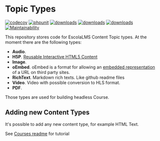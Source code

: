 # Topic Types

[![codecov](https://codecov.io/gh/EscolaLMS/topic-types/branch/main/graph/badge.svg?token=NRAN4R8AGZ)](https://codecov.io/gh/EscolaLMS/topic-types)
[![phpunit](https://github.com/EscolaLMS/topic-types/actions/workflows/test.yml/badge.svg)](https://github.com/EscolaLMS/topic-types/actions/workflows/test.yml)
[![downloads](https://img.shields.io/packagist/dt/escolalms/topic-types)](https://packagist.org/packages/escolalms/topic-types)
[![downloads](https://img.shields.io/packagist/v/escolalms/topic-types)](https://packagist.org/packages/escolalms/topic-types)
[![downloads](https://img.shields.io/packagist/l/escolalms/topic-types)](https://packagist.org/packages/escolalms/topic-types)
[![Maintainability](https://api.codeclimate.com/v1/badges/0c9e2593fb30e2048f95/maintainability)](https://codeclimate.com/github/EscolaLMS/topic-types/maintainability)

This repository stores code for EscolaLMS Content Topic types. At the moment there are the following types:

- **Audio**.
- **H5P**. [Reusable Interactive HTML5 Content](https://h5p.org/)
- **Image**.
- **oEmbed**. oEmbed is a format for allowing an [embedded representation](https://oembed.com/) of a URL on third party sites.
- **RichText**. Markdown rich texts. Like github readme files
- **Video**. Video with possible conversion to HLS format.
- **PDF**.

Those types are used for building headless Course.

## Adding new Content Types

It's possible to add any new content type, for example HTML Text.

See [Courses readme](https://github.com/EscolaLMS/Courses#adding-new-topiccontent-type) for tutorial
